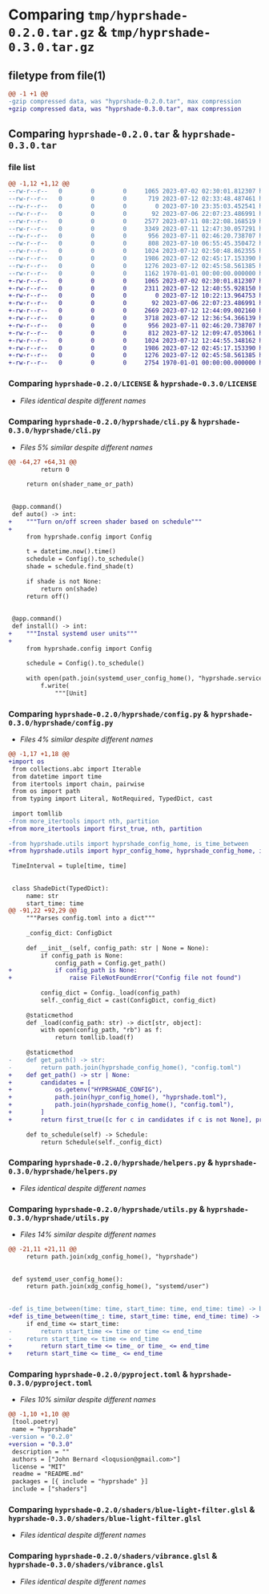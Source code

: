 # Comparing `tmp/hyprshade-0.2.0.tar.gz` & `tmp/hyprshade-0.3.0.tar.gz`

## filetype from file(1)

```diff
@@ -1 +1 @@
-gzip compressed data, was "hyprshade-0.2.0.tar", max compression
+gzip compressed data, was "hyprshade-0.3.0.tar", max compression
```

## Comparing `hyprshade-0.2.0.tar` & `hyprshade-0.3.0.tar`

### file list

```diff
@@ -1,12 +1,12 @@
--rw-r--r--   0        0        0     1065 2023-07-02 02:30:01.812307 hyprshade-0.2.0/LICENSE
--rw-r--r--   0        0        0      719 2023-07-12 02:33:48.487461 hyprshade-0.2.0/README.md
--rw-r--r--   0        0        0        0 2023-07-10 23:35:03.452541 hyprshade-0.2.0/hyprshade/__init__.py
--rw-r--r--   0        0        0       92 2023-07-06 22:07:23.486991 hyprshade-0.2.0/hyprshade/__main__.py
--rw-r--r--   0        0        0     2577 2023-07-11 08:22:08.168519 hyprshade-0.2.0/hyprshade/cli.py
--rw-r--r--   0        0        0     3349 2023-07-11 12:47:30.057291 hyprshade-0.2.0/hyprshade/config.py
--rw-r--r--   0        0        0      956 2023-07-11 02:46:20.738707 hyprshade-0.2.0/hyprshade/helpers.py
--rw-r--r--   0        0        0      808 2023-07-10 06:55:45.350472 hyprshade-0.2.0/hyprshade/utils.py
--rw-r--r--   0        0        0     1024 2023-07-12 02:50:48.862355 hyprshade-0.2.0/pyproject.toml
--rw-r--r--   0        0        0     1986 2023-07-12 02:45:17.153390 hyprshade-0.2.0/shaders/blue-light-filter.glsl
--rw-r--r--   0        0        0     1276 2023-07-12 02:45:58.561385 hyprshade-0.2.0/shaders/vibrance.glsl
--rw-r--r--   0        0        0     1162 1970-01-01 00:00:00.000000 hyprshade-0.2.0/PKG-INFO
+-rw-r--r--   0        0        0     1065 2023-07-02 02:30:01.812307 hyprshade-0.3.0/LICENSE
+-rw-r--r--   0        0        0     2311 2023-07-12 12:40:55.928150 hyprshade-0.3.0/README.md
+-rw-r--r--   0        0        0        0 2023-07-12 10:22:13.964753 hyprshade-0.3.0/hyprshade/__init__.py
+-rw-r--r--   0        0        0       92 2023-07-06 22:07:23.486991 hyprshade-0.3.0/hyprshade/__main__.py
+-rw-r--r--   0        0        0     2669 2023-07-12 12:44:09.002160 hyprshade-0.3.0/hyprshade/cli.py
+-rw-r--r--   0        0        0     3718 2023-07-12 12:36:54.366139 hyprshade-0.3.0/hyprshade/config.py
+-rw-r--r--   0        0        0      956 2023-07-11 02:46:20.738707 hyprshade-0.3.0/hyprshade/helpers.py
+-rw-r--r--   0        0        0      812 2023-07-12 12:09:47.053061 hyprshade-0.3.0/hyprshade/utils.py
+-rw-r--r--   0        0        0     1024 2023-07-12 12:44:55.348162 hyprshade-0.3.0/pyproject.toml
+-rw-r--r--   0        0        0     1986 2023-07-12 02:45:17.153390 hyprshade-0.3.0/shaders/blue-light-filter.glsl
+-rw-r--r--   0        0        0     1276 2023-07-12 02:45:58.561385 hyprshade-0.3.0/shaders/vibrance.glsl
+-rw-r--r--   0        0        0     2754 1970-01-01 00:00:00.000000 hyprshade-0.3.0/PKG-INFO
```

### Comparing `hyprshade-0.2.0/LICENSE` & `hyprshade-0.3.0/LICENSE`

 * *Files identical despite different names*

### Comparing `hyprshade-0.2.0/hyprshade/cli.py` & `hyprshade-0.3.0/hyprshade/cli.py`

 * *Files 5% similar despite different names*

```diff
@@ -64,27 +64,31 @@
         return 0
 
     return on(shader_name_or_path)
 
 
 @app.command()
 def auto() -> int:
+    """Turn on/off screen shader based on schedule"""
+
     from hyprshade.config import Config
 
     t = datetime.now().time()
     schedule = Config().to_schedule()
     shade = schedule.find_shade(t)
 
     if shade is not None:
         return on(shade)
     return off()
 
 
 @app.command()
 def install() -> int:
+    """Instal systemd user units"""
+
     from hyprshade.config import Config
 
     schedule = Config().to_schedule()
 
     with open(path.join(systemd_user_config_home(), "hyprshade.service"), "w") as f:
         f.write(
             """[Unit]
```

### Comparing `hyprshade-0.2.0/hyprshade/config.py` & `hyprshade-0.3.0/hyprshade/config.py`

 * *Files 4% similar despite different names*

```diff
@@ -1,17 +1,18 @@
+import os
 from collections.abc import Iterable
 from datetime import time
 from itertools import chain, pairwise
 from os import path
 from typing import Literal, NotRequired, TypedDict, cast
 
 import tomllib
-from more_itertools import nth, partition
+from more_itertools import first_true, nth, partition
 
-from hyprshade.utils import hyprshade_config_home, is_time_between
+from hyprshade.utils import hypr_config_home, hyprshade_config_home, is_time_between
 
 TimeInterval = tuple[time, time]
 
 
 class ShadeDict(TypedDict):
     name: str
     start_time: time
@@ -91,22 +92,29 @@
     """Parses config.toml into a dict"""
 
     _config_dict: ConfigDict
 
     def __init__(self, config_path: str | None = None):
         if config_path is None:
             config_path = Config.get_path()
+            if config_path is None:
+                raise FileNotFoundError("Config file not found")
 
         config_dict = Config._load(config_path)
         self._config_dict = cast(ConfigDict, config_dict)
 
     @staticmethod
     def _load(config_path: str) -> dict[str, object]:
         with open(config_path, "rb") as f:
             return tomllib.load(f)
 
     @staticmethod
-    def get_path() -> str:
-        return path.join(hyprshade_config_home(), "config.toml")
+    def get_path() -> str | None:
+        candidates = [
+            os.getenv("HYPRSHADE_CONFIG"),
+            path.join(hypr_config_home(), "hyprshade.toml"),
+            path.join(hyprshade_config_home(), "config.toml"),
+        ]
+        return first_true([c for c in candidates if c is not None], pred=path.isfile)
 
     def to_schedule(self) -> Schedule:
         return Schedule(self._config_dict)
```

### Comparing `hyprshade-0.2.0/hyprshade/helpers.py` & `hyprshade-0.3.0/hyprshade/helpers.py`

 * *Files identical despite different names*

### Comparing `hyprshade-0.2.0/hyprshade/utils.py` & `hyprshade-0.3.0/hyprshade/utils.py`

 * *Files 14% similar despite different names*

```diff
@@ -21,11 +21,11 @@
     return path.join(xdg_config_home(), "hyprshade")
 
 
 def systemd_user_config_home():
     return path.join(xdg_config_home(), "systemd/user")
 
 
-def is_time_between(time: time, start_time: time, end_time: time) -> bool:
+def is_time_between(time_: time, start_time: time, end_time: time) -> bool:
     if end_time <= start_time:
-        return start_time <= time or time <= end_time
-    return start_time <= time <= end_time
+        return start_time <= time_ or time_ <= end_time
+    return start_time <= time_ <= end_time
```

### Comparing `hyprshade-0.2.0/pyproject.toml` & `hyprshade-0.3.0/pyproject.toml`

 * *Files 10% similar despite different names*

```diff
@@ -1,10 +1,10 @@
 [tool.poetry]
 name = "hyprshade"
-version = "0.2.0"
+version = "0.3.0"
 description = ""
 authors = ["John Bernard <loqusion@gmail.com>"]
 license = "MIT"
 readme = "README.md"
 packages = [{ include = "hyprshade" }]
 include = ["shaders"]
```

### Comparing `hyprshade-0.2.0/shaders/blue-light-filter.glsl` & `hyprshade-0.3.0/shaders/blue-light-filter.glsl`

 * *Files identical despite different names*

### Comparing `hyprshade-0.2.0/shaders/vibrance.glsl` & `hyprshade-0.3.0/shaders/vibrance.glsl`

 * *Files identical despite different names*

